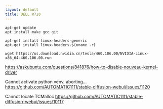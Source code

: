 ```yaml
---
layout: default
title: DELL R720
---
```


```shell
apt-get update
apt install make gcc git
```

```shell
apt-get install linux-headers-generic
apt-get install linux-headers-$(uname -r)
```

```shell
wget https://us.download.nvidia.cn/tesla/460.106.00/NVIDIA-Linux-x86_64-460.106.00.run
```


https://askubuntu.com/questions/841876/how-to-disable-nouveau-kernel-driver


Cannot activate python venv, aborting...
https://github.com/AUTOMATIC1111/stable-diffusion-webui/issues/1120


Cannot locate TCMalloc
https://github.com/AUTOMATIC1111/stable-diffusion-webui/issues/10117